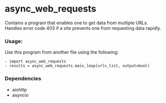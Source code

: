 # async_web_requests
Contains a program that enables one to get data from multiple URLs. Handles error code 403 if a site prevents one from requesting data rapidly.

### Usage:
  Use this program from another file using the following:
  
    - import async_web_requests
    - results = async_web_requests.main_loop(urls_list, output=bool)

### Dependencies
  - aiohttp
  - asyncio
